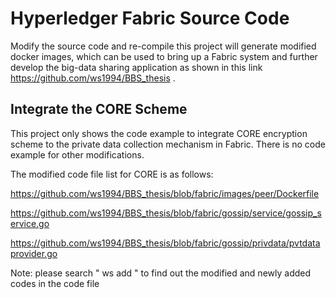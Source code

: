 # Hyperledger Fabric Source Code 

Modify the source code and re-compile this project will generate modified docker images, which can be used to bring up a Fabric system and further develop the big-data sharing application as shown in this link https://github.com/ws1994/BBS_thesis .

## Integrate the CORE Scheme

This project only shows the code example to integrate CORE encryption scheme to the private data collection mechanism in Fabric. There is no code example for other modifications.

The modified code file list for CORE is as follows:

https://github.com/ws1994/BBS_thesis/blob/fabric/images/peer/Dockerfile

https://github.com/ws1994/BBS_thesis/blob/fabric/gossip/service/gossip_service.go

https://github.com/ws1994/BBS_thesis/blob/fabric/gossip/privdata/pvtdataprovider.go

Note: please search " ws add " to find out the modified and newly added codes in the code file
